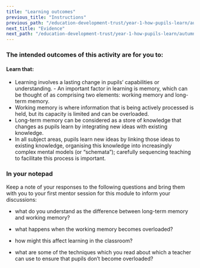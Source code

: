 ```yaml
---
title: "Learning outcomes"
previous_title: "Instructions"
previous_path: "/education-development-trust/year-1-how-pupils-learn/autumn-week-1-ect-instructions"
next_title: "Evidence"
next_path: "/education-development-trust/year-1-how-pupils-learn/autumn-week-1-ect-evidence"
---
```


### The intended outcomes of this activity are for you to:

#### Learn that:

- Learning involves a lasting change in pupils’ capabilities or understanding. - An important factor in learning is memory, which can be thought of as comprising two elements: working memory and long-term memory.
- Working memory is where information that is being actively processed is held, but its capacity is limited and can be overloaded.
- Long-term memory can be considered as a store of knowledge that changes as pupils learn by integrating new ideas with existing knowledge.
- In all subject areas, pupils learn new ideas by linking those ideas to existing knowledge, organising this knowledge into increasingly complex mental models (or “schemata”); carefully sequencing teaching to facilitate this process is important.

### In your notepad

Keep a note of your responses to the following questions and bring them with you
to your first mentor session for this module to inform your discussions:

- what do you understand as the difference between long-term memory and
  working memory?

- what happens when the working memory becomes overloaded?

- how might this affect learning in the classroom?

- what are some of the techniques which you read about which a teacher can use
  to ensure that pupils don’t become overloaded?

